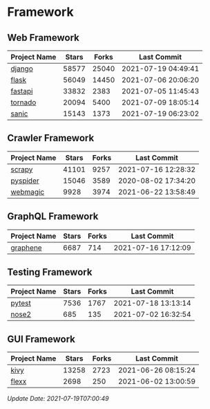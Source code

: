 # Framework

## Web Framework
| Project Name | Stars | Forks | Last Commit |
| ------------ | ----- | ----- | ----------- |
| [django](https://github.com/django/django) | 58577 | 25040 | 2021-07-19 04:49:41 |
| [flask](https://github.com/pallets/flask) | 56049 | 14450 | 2021-07-06 20:06:20 |
| [fastapi](https://github.com/tiangolo/fastapi) | 33832 | 2383 | 2021-07-05 11:45:43 |
| [tornado](https://github.com/tornadoweb/tornado) | 20094 | 5400 | 2021-07-09 18:05:14 |
| [sanic](https://github.com/sanic-org/sanic) | 15143 | 1373 | 2021-07-19 06:23:02 |

## Crawler Framework
| Project Name | Stars | Forks | Last Commit |
| ------------ | ----- | ----- | ----------- |
| [scrapy](https://github.com/scrapy/scrapy) | 41101 | 9257 | 2021-07-16 12:28:32 |
| [pyspider](https://github.com/binux/pyspider) | 15046 | 3589 | 2020-08-02 17:34:20 |
| [webmagic](https://github.com/code4craft/webmagic) | 9928 | 3974 | 2021-06-22 13:58:49 |

## GraphQL Framework
| Project Name | Stars | Forks | Last Commit |
| ------------ | ----- | ----- | ----------- |
| [graphene](https://github.com/graphql-python/graphene) | 6687 | 714 | 2021-07-16 17:12:09 |

## Testing Framework
| Project Name | Stars | Forks | Last Commit |
| ------------ | ----- | ----- | ----------- |
| [pytest](https://github.com/pytest-dev/pytest) | 7536 | 1767 | 2021-07-18 13:13:14 |
| [nose2](https://github.com/nose-devs/nose2) | 685 | 135 | 2021-07-02 16:32:54 |

## GUI Framework
| Project Name | Stars | Forks | Last Commit |
| ------------ | ----- | ----- | ----------- |
| [kivy](https://github.com/kivy/kivy) | 13258 | 2723 | 2021-06-26 08:15:24 |
| [flexx](https://github.com/flexxui/flexx) | 2698 | 250 | 2021-06-02 13:00:59 |

*Update Date: 2021-07-19T07:00:49*